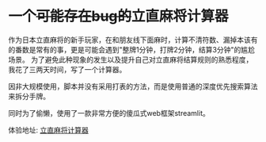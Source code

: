# 一个<del>可能存在bug的</del>立直麻将计算器

作为日本立直麻将的新手玩家，在和朋友线下面麻时，计算不清符数、漏掉本该有的番数是常有的事，更是可能会遇到"整牌1分钟，打牌2分钟，结算3分钟"的尴尬场景。 
为了避免此种现象的发生以及提升自己对立直麻将结算规则的熟悉程度，我花了三两天时间，写了一个计算器。

因非大规模使用，脚本并没有采用打表的方法，而是使用普通的深度优先搜索算法来拆分手牌。

同时为了偷懒，使用了一款非常方便的傻瓜式web框架streamlit。

体验地址: [立直麻将计算器](https://mahjong.fyz666.xyz)
